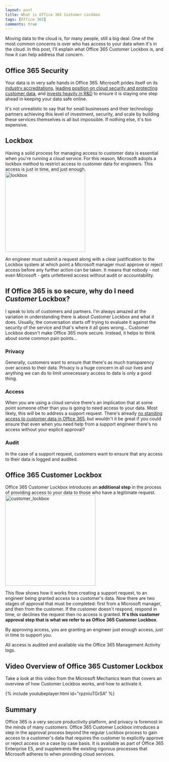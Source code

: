 ```yaml
---
layout: post
title: What is Office 365 Customer Lockbox
tags: [Office 365]
comments: true
---
```


Moving data to the cloud is, for many people, still a big deal. One of the most common concerns is over who has access to your data when it's in the cloud. In this post, I'll explain what Office 365 Customer Lockbox is, and how it can help address that concern.

<h2>Office 365 Security</h2>
Your data is in very safe hands in Office 365. Microsoft prides itself on its <a href="https://www.microsoft.com/en-us/TrustCenter/Compliance?service=Office#Icons" target="_blank" rel="noopener">industry accreditations</a>, <a href="http://www.thewhir.com/web-hosting-news/microsofts-brad-smith-on-building-a-cloud-for-good-and-how-linkedin-is-part-of-the-plan">leading position on cloud security and protecting customer data</a>, and <a href="http://blogs.microsoft.com/blog/2015/11/17/enterprise-security-for-our-mobile-first-cloud-first-world/#sm.00000zaf9alko2dolxrw9t50krota">invests heavily in R&amp;D</a> to ensure it is staying one step ahead in keeping your data safe online.

It's not unrealistic to say that for small businesses and their technology partners achieving this level of investment, security, and scale by building these services themselves is all but impossible. If nothing else, it's too expensive.
<h2>Lockbox</h2>
Having a solid process for managing access to customer data is essential when you're running a cloud service. For this reason, Microsoft adopts a lockbox method to restrict access to customer data for engineers. This access is just in time, and just enough.

<img src="../../../../img/lockbox.png" alt="lockbox" height="253">

An engineer must submit a request along with a clear justification to the Lockbox system at which point a Microsoft manager must approve or reject access before any further action can be taken. It means that nobody - not even Microsoft - gets unfettered access without audit or accountability.
<h2>If Office 365 is so secure, why do I need <em>Customer</em> Lockbox?</h2>
I speak to lots of customers and partners. I'm always amazed at the variation in understanding there is about Customer Lockbox and what it does. Usually, the conversation starts off trying to evaluate it against the security of the service and that's where it all goes wrong... Customer Lockbox doesn't make Office 365 more secure. Instead, it helps to think about some common pain points...
<h3>Privacy</h3>
Generally, customers want to ensure that there's as much transparency over access to their data. Privacy is a huge concern in all our lives and anything we can do to limit unnecessary access to data is only a good thing.
<h3>Access</h3>
When you are using a cloud service there's an implication that at some point someone other than you is going to need access to your data. Most likely, this will be to address a support request. There's already <a href="https://blogs.office.com/2014/06/02/from-inside-the-cloud-who-has-access-to-your-data-within-office-365/" target="_blank" rel="noopener">no standing access to customer data in Office 365</a>, but wouldn't it be great if you could ensure that even when you need help from a support engineer there's no access without your explicit approval?
<h3>Audit</h3>
In the case of a support request, customers want to ensure that any access to their data is logged and audited.
<h2>Office 365 Customer Lockbox</h2>
Office 365 Customer Lockbox introduces an <strong>additional step</strong> in the process of providing access to your data to those who have a legitimate request.

<img src="../../../../img/customer_lockbox.png" alt="customer_lockbox" height="286">

This flow shows how it works from creating a support request, to an engineer being granted access to a customer's data. Now there are two stages of approval that must be completed: first from a Microsoft manager, and then from the customer. If the customer doesn't respond, respond in time, or declines the request then no access is granted. <strong>It's this customer approval step that is what we refer to as Office 365 Customer Lockbox</strong>.

By approving access, you are granting an engineer just enough access, just in time to support you.

All access is audited and available via the Office 365 Management Activity logs.
<h2>Video Overview of Office 365 Customer Lockbox</h2>
Take a look at this video from the Microsoft Mechanics team that covers an overview of how Customer Lockbox works, and how to activate it.

{% include youtubeplayer.html id="rpznIuTGrSA" %}

<h2>Summary</h2>
Office 365 is a very secure productivity platform, and privacy is foremost in the minds of many customers. Office 365 Customer Lockbox introduces a step in the approval process beyond the regular Lockbox process to gain access to a customer's data that requires the customer to explicitly approve or reject access on a case by case basis. It is available as part of Office 365 Enterprise E5, and supplements the existing rigorous processes that Microsoft adheres to when providing cloud services.